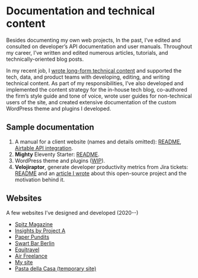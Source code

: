 # Documentation and technical content

Besides documenting my own web projects, In the past, I’ve edited and consulted on developer’s API documentation and user manuals. Throughout my career, I’ve written and edited numerous articles, tutorials, and technically-oriented blog posts.

In my recent job, I [wrote long-form technical content](https://insights.project-a.com/?s=Ronny+Shani+) and supported the tech, data, and product teams with developing, editing, and writing technical content.
As part of my responsibilities, I’ve also developed and implemented the content strategy for the in-house tech blog, co-authored the firm’s style guide and tone of voice, wrote user guides for non-technical users of the site, and created extensive documentation of the custom WordPress theme and plugins I developed.

## Sample documentation

1. A manual for a client website (names and details omitted): [README](client_x/README.md), [Airtable API integration](client_x/DEV-DOCS.md).
2. **Mighty** Eleventy Starter: [README](mighty/README.md).
3. WordPress theme and plugins ([WIP](wordpress/README.md)).
4. **Velojiraptor**, generate developer productivity metrics from Jira tickets: [README](https://github.com/project-a/velojiraptor/blob/main/README.md) and an [article I wrote](https://insights.project-a.com/engineering-your-engineers-velojiraptor/) about this open-source project and the motivation behind it.

## Websites
A few websites I’ve designed and developed (2020--)

- [Spitz Magazine](https://spitzmag.de)
- [Insights by Project A](https://insights.project-a.com)
- [Paper Pundits](http://paperpundits.co.uk)
- [Swart Bar Berlin](https://swart-berlin.de)
- [Equitravel](https://equitravel.de)
- [Air Freelance](https://www.air-freelance.com)
- [My site](https://www.ironnysh.com)
- [Pasta della Casa (temporary site)](https://psdc-static.vercel.app)
